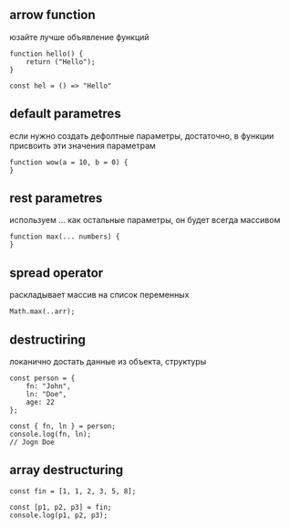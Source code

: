 ## arrow function
юзайте лучше объявление функций
```
function hello() {
	return ("Hello");
}

const hel = () => "Hello"
```

## default parametres
если нужно создать дефолтные параметры, достаточно, в функции присвоить эти значения параметрам
```
function wow(a = 10, b = 0) {
}
```

## rest parametres
используем ... как остальные параметры, он будет всегда массивом
```
function max(... numbers) {
}
```

## spread operator
раскладывает массив на список переменных
```
Math.max(..arr);
```

## destructiring
локанично достать данные из объекта, структуры
```
const person = {
	fn: "John",
	ln: "Doe",
	age: 22
};

const { fn, ln } = person;
console.log(fn, ln);
// Jogn Doe
```

## array destructuring
```
const fin = [1, 1, 2, 3, 5, 8];

const [p1, p2, p3] = fin;
console.log(p1, p2, p3);
```
